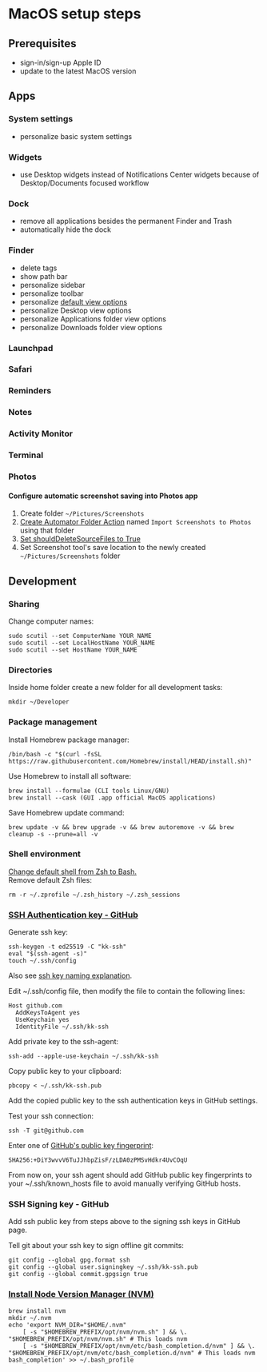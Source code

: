 # MacOS setup steps

## Prerequisites

- sign-in/sign-up Apple ID
- update to the latest MacOS version

## Apps

### System settings

- personalize basic system settings

### Widgets

- use Desktop widgets instead of Notifications Center widgets because of Desktop/Documents focused workflow

### Dock

- remove all applications besides the permanent Finder and Trash
- automatically hide the dock

### Finder

- delete tags
- show path bar
- personalize sidebar
- personalize toolbar
- personalize [default view options](https://support.apple.com/en-uz/guide/mac-help/mchldaafb302/mac)
- personalize Desktop view options
- personalize Applications folder view options
- personalize Downloads folder view options

### Launchpad

### Safari

### Reminders

### Notes

### Activity Monitor

### Terminal

### Photos

#### Configure automatic screenshot saving into Photos app

1. Create folder `~/Pictures/Screenshots`
2. [Create Automator Folder Action](https://www.quora.com/Can-I-make-my-macOS-screenshots-automatically-save-to-the-Photos-app-instead-of-the-desktop) named `Import Screenshots to Photos` using that folder
3. [Set shouldDeleteSourceFiles to True](https://discussions.apple.com/thread/7618522?sortBy=rank)
4. Set Screenshot tool's save location to the newly created `~/Pictures/Screenshots` folder

## Development

### Sharing

Change computer names:

```
sudo scutil --set ComputerName YOUR_NAME
sudo scutil --set LocalHostName YOUR_NAME
sudo scutil --set HostName YOUR_NAME
```

### Directories

Inside home folder create a new folder for all development tasks:

```
mkdir ~/Developer
```

### Package management

Install Homebrew package manager:

```
/bin/bash -c "$(curl -fsSL https://raw.githubusercontent.com/Homebrew/install/HEAD/install.sh)"
```

Use Homebrew to install all software:

```
brew install --formulae (CLI tools Linux/GNU)
brew install --cask (GUI .app official MacOS applications)
```

Save Homebrew update command:

```
brew update -v && brew upgrade -v && brew autoremove -v && brew cleanup -s --prune=all -v
```

### Shell environment

[Change default shell from Zsh to Bash.](https://stackoverflow.com/questions/77052638/changing-default-shell-from-zsh-to-bash-on-macos-catalina-and-beyond)  
Remove default Zsh files:

```
rm -r ~/.zprofile ~/.zsh_history ~/.zsh_sessions
```

### [SSH Authentication key - GitHub](https://docs.github.com/en/authentication/connecting-to-github-with-ssh/generating-a-new-ssh-key-and-adding-it-to-the-ssh-agent)

Generate ssh key:

```
ssh-keygen -t ed25519 -C "kk-ssh"
eval "$(ssh-agent -s)"
touch ~/.ssh/config
```

Also see [ssh key naming explanation](https://stackoverflow.com/questions/72626602/what-shall-i-use-as-a-comment-while-creating-the-ssh-key-and-how-this-comment-wi).

Edit ~/.ssh/config file, then modify the file to contain the following lines:

```
Host github.com
  AddKeysToAgent yes
  UseKeychain yes
  IdentityFile ~/.ssh/kk-ssh
```

Add private key to the ssh-agent:

```
ssh-add --apple-use-keychain ~/.ssh/kk-ssh
```

Copy public key to your clipboard:

```
pbcopy < ~/.ssh/kk-ssh.pub
```

Add the copied public key to the ssh authentication keys in GitHub settings.

Test your ssh connection:

```
ssh -T git@github.com
```

Enter one of [GitHub's public key fingerprint](https://docs.github.com/en/authentication/keeping-your-account-and-data-secure/githubs-ssh-key-fingerprints):

```
SHA256:+DiY3wvvV6TuJJhbpZisF/zLDA0zPMSvHdkr4UvCOqU
```

From now on, your ssh agent should add GitHub public key fingerprints to your ~/.ssh/known_hosts file to avoid manually verifying GitHub hosts.

### SSH Signing key - GitHub

Add ssh public key from steps above to the signing ssh keys in GitHub page.

Tell git about your ssh key to sign offline git commits:

```
git config --global gpg.format ssh
git config --global user.signingkey ~/.ssh/kk-ssh.pub
git config --global commit.gpgsign true
```

### [Install Node Version Manager (NVM)](https://formulae.brew.sh/formula/nvm)
```
brew install nvm
mkdir ~/.nvm
echo 'export NVM_DIR="$HOME/.nvm"
    [ -s "$HOMEBREW_PREFIX/opt/nvm/nvm.sh" ] && \. "$HOMEBREW_PREFIX/opt/nvm/nvm.sh" # This loads nvm
    [ -s "$HOMEBREW_PREFIX/opt/nvm/etc/bash_completion.d/nvm" ] && \. "$HOMEBREW_PREFIX/opt/nvm/etc/bash_completion.d/nvm" # This loads nvm bash_completion' >> ~/.bash_profile
```
